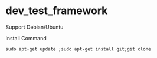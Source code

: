 # dev_test_framework

Support Debian/Ubuntu

Install Command 

```
sudo apt-get update ;sudo apt-get install git;git clone
```
